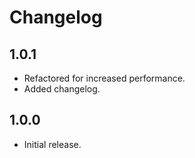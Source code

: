 # Changelog

## 1.0.1

* Refactored for increased performance.
* Added changelog.

## 1.0.0

* Initial release.
